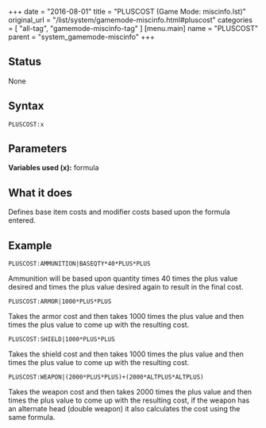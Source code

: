 +++
date = "2016-08-01"
title = "PLUSCOST (Game Mode: miscinfo.lst)"
original_url = "/list/system/gamemode-miscinfo.html#pluscost"
categories = [ "all-tag", "gamemode-miscinfo-tag" ]
[menu.main]
    name = "PLUSCOST"
    parent = "system_gamemode-miscinfo"
+++

## Status

None

## Syntax

`PLUSCOST:x`

## Parameters




**Variables used (x):** formula

What it does
------------

Defines base item costs and modifier costs based upon the formula
entered.

Example
-------

`PLUSCOST:AMMUNITION|BASEQTY*40*PLUS*PLUS`

Ammunition will be based upon quantity times 40 times the plus value
desired and times the plus value desired again to result in the final
cost.

`PLUSCOST:ARMOR|1000*PLUS*PLUS`

Takes the armor cost and then takes 1000 times the plus value and then
times the plus value to come up with the resulting cost.

`PLUSCOST:SHIELD|1000*PLUS*PLUS`

Takes the shield cost and then takes 1000 times the plus value and then
times the plus value to come up with the resulting cost.

`PLUSCOST:WEAPON|(2000*PLUS*PLUS)+(2000*ALTPLUS*ALTPLUS)`

Takes the weapon cost and then takes 2000 times the plus value and then
times the plus value to come up with the resulting cost, if the weapon
has an alternate head (double weapon) it also calculates the cost using
the same formula.

